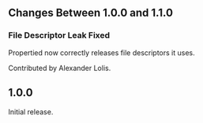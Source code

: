 ## Changes Between 1.0.0 and 1.1.0

### File Descriptor Leak Fixed

Propertied now correctly releases file descriptors it uses.

Contributed by Alexander Lolis.


## 1.0.0

Initial release.
